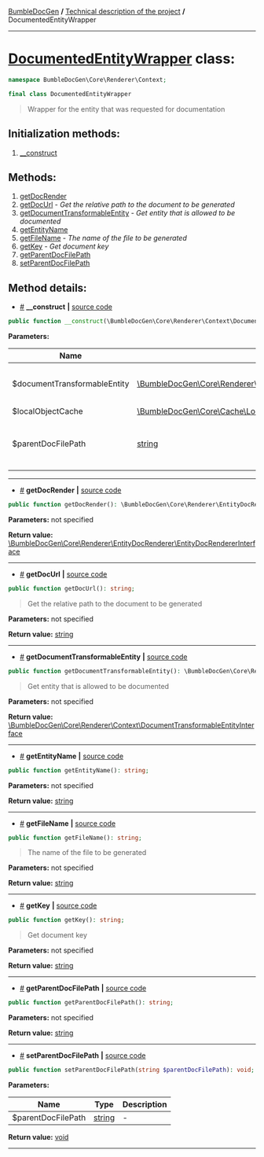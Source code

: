 <embed> <a href="/docs/README.md">BumbleDocGen</a> <b>/</b> <a href="/docs/tech/readme.md">Technical description of the project</a> <b>/</b> DocumentedEntityWrapper<hr> </embed>

<h1>
    <a href="https://github.com/bumble-tech/bumble-doc-gen/blob/master/src/Core/Renderer/Context/DocumentedEntityWrapper.php#L14">DocumentedEntityWrapper</a> class:
</h1>





```php
namespace BumbleDocGen\Core\Renderer\Context;

final class DocumentedEntityWrapper
```

<blockquote>Wrapper for the entity that was requested for documentation</blockquote>






<h2>Initialization methods:</h2>

<ol>
<li>
    <a href="#m-construct">__construct</a>
    </li>
</ol>

<h2>Methods:</h2>

<ol>
<li>
    <a href="#mgetdocrender">getDocRender</a>
    </li>
<li>
    <a href="#mgetdocurl">getDocUrl</a>
    - <i>Get the relative path to the document to be generated</i></li>
<li>
    <a href="#mgetdocumenttransformableentity">getDocumentTransformableEntity</a>
    - <i>Get entity that is allowed to be documented</i></li>
<li>
    <a href="#mgetentityname">getEntityName</a>
    </li>
<li>
    <a href="#mgetfilename">getFileName</a>
    - <i>The name of the file to be generated</i></li>
<li>
    <a href="#mgetkey">getKey</a>
    - <i>Get document key</i></li>
<li>
    <a href="#mgetparentdocfilepath">getParentDocFilePath</a>
    </li>
<li>
    <a href="#msetparentdocfilepath">setParentDocFilePath</a>
    </li>
</ol>







<h2>Method details:</h2>

<div class='method_description-block'>

<ul>
<li><a name="m-construct" href="#m-construct">#</a>
 <b>__construct</b>
    <b>|</b> <a href="https://github.com/bumble-tech/bumble-doc-gen/blob/master/src/Core/Renderer/Context/DocumentedEntityWrapper.php#L20">source code</a></li>
</ul>

```php
public function __construct(\BumbleDocGen\Core\Renderer\Context\DocumentTransformableEntityInterface $documentTransformableEntity, \BumbleDocGen\Core\Cache\LocalCache\LocalObjectCache $localObjectCache, string $parentDocFilePath);
```



<b>Parameters:</b>

<table>
    <thead>
    <tr>
        <th>Name</th>
        <th>Type</th>
        <th>Description</th>
    </tr>
    </thead>
    <tbody>
            <tr>
            <td>$documentTransformableEntity</td>
            <td><a href='https://github.com/bumble-tech/bumble-doc-gen/blob/master/src/Core/Renderer/Context/DocumentTransformableEntityInterface.php'>\BumbleDocGen\Core\Renderer\Context\DocumentTransformableEntityInterface</a></td>
            <td>An entity that is allowed to be documented</td>
        </tr>
            <tr>
            <td>$localObjectCache</td>
            <td><a href='https://github.com/bumble-tech/bumble-doc-gen/blob/master/src/Core/Cache/LocalCache/LocalObjectCache.php'>\BumbleDocGen\Core\Cache\LocalCache\LocalObjectCache</a></td>
            <td>-</td>
        </tr>
            <tr>
            <td>$parentDocFilePath</td>
            <td><a href='https://www.php.net/manual/en/language.types.string.php'>string</a></td>
            <td>The file in which the documentation of the entity was requested</td>
        </tr>
        </tbody>
</table>



</div>
<hr>
<div class='method_description-block'>

<ul>
<li><a name="mgetdocrender" href="#mgetdocrender">#</a>
 <b>getDocRender</b>
    <b>|</b> <a href="https://github.com/bumble-tech/bumble-doc-gen/blob/master/src/Core/Renderer/Context/DocumentedEntityWrapper.php#L27">source code</a></li>
</ul>

```php
public function getDocRender(): \BumbleDocGen\Core\Renderer\EntityDocRenderer\EntityDocRendererInterface;
```



<b>Parameters:</b> not specified

<b>Return value:</b> <a href='https://github.com/bumble-tech/bumble-doc-gen/blob/master/src/Core/Renderer/EntityDocRenderer/EntityDocRendererInterface.php'>\BumbleDocGen\Core\Renderer\EntityDocRenderer\EntityDocRendererInterface</a>


</div>
<hr>
<div class='method_description-block'>

<ul>
<li><a name="mgetdocurl" href="#mgetdocurl">#</a>
 <b>getDocUrl</b>
    <b>|</b> <a href="https://github.com/bumble-tech/bumble-doc-gen/blob/master/src/Core/Renderer/Context/DocumentedEntityWrapper.php#L88">source code</a></li>
</ul>

```php
public function getDocUrl(): string;
```

<blockquote>Get the relative path to the document to be generated</blockquote>

<b>Parameters:</b> not specified

<b>Return value:</b> <a href='https://www.php.net/manual/en/language.types.string.php'>string</a>


</div>
<hr>
<div class='method_description-block'>

<ul>
<li><a name="mgetdocumenttransformableentity" href="#mgetdocumenttransformableentity">#</a>
 <b>getDocumentTransformableEntity</b>
    <b>|</b> <a href="https://github.com/bumble-tech/bumble-doc-gen/blob/master/src/Core/Renderer/Context/DocumentedEntityWrapper.php#L80">source code</a></li>
</ul>

```php
public function getDocumentTransformableEntity(): \BumbleDocGen\Core\Renderer\Context\DocumentTransformableEntityInterface;
```

<blockquote>Get entity that is allowed to be documented</blockquote>

<b>Parameters:</b> not specified

<b>Return value:</b> <a href='https://github.com/bumble-tech/bumble-doc-gen/blob/master/src/Core/Renderer/Context/DocumentTransformableEntityInterface.php'>\BumbleDocGen\Core\Renderer\Context\DocumentTransformableEntityInterface</a>


</div>
<hr>
<div class='method_description-block'>

<ul>
<li><a name="mgetentityname" href="#mgetentityname">#</a>
 <b>getEntityName</b>
    <b>|</b> <a href="https://github.com/bumble-tech/bumble-doc-gen/blob/master/src/Core/Renderer/Context/DocumentedEntityWrapper.php#L40">source code</a></li>
</ul>

```php
public function getEntityName(): string;
```



<b>Parameters:</b> not specified

<b>Return value:</b> <a href='https://www.php.net/manual/en/language.types.string.php'>string</a>


</div>
<hr>
<div class='method_description-block'>

<ul>
<li><a name="mgetfilename" href="#mgetfilename">#</a>
 <b>getFileName</b>
    <b>|</b> <a href="https://github.com/bumble-tech/bumble-doc-gen/blob/master/src/Core/Renderer/Context/DocumentedEntityWrapper.php#L72">source code</a></li>
</ul>

```php
public function getFileName(): string;
```

<blockquote>The name of the file to be generated</blockquote>

<b>Parameters:</b> not specified

<b>Return value:</b> <a href='https://www.php.net/manual/en/language.types.string.php'>string</a>


</div>
<hr>
<div class='method_description-block'>

<ul>
<li><a name="mgetkey" href="#mgetkey">#</a>
 <b>getKey</b>
    <b>|</b> <a href="https://github.com/bumble-tech/bumble-doc-gen/blob/master/src/Core/Renderer/Context/DocumentedEntityWrapper.php#L35">source code</a></li>
</ul>

```php
public function getKey(): string;
```

<blockquote>Get document key</blockquote>

<b>Parameters:</b> not specified

<b>Return value:</b> <a href='https://www.php.net/manual/en/language.types.string.php'>string</a>


</div>
<hr>
<div class='method_description-block'>

<ul>
<li><a name="mgetparentdocfilepath" href="#mgetparentdocfilepath">#</a>
 <b>getParentDocFilePath</b>
    <b>|</b> <a href="https://github.com/bumble-tech/bumble-doc-gen/blob/master/src/Core/Renderer/Context/DocumentedEntityWrapper.php#L96">source code</a></li>
</ul>

```php
public function getParentDocFilePath(): string;
```



<b>Parameters:</b> not specified

<b>Return value:</b> <a href='https://www.php.net/manual/en/language.types.string.php'>string</a>


</div>
<hr>
<div class='method_description-block'>

<ul>
<li><a name="msetparentdocfilepath" href="#msetparentdocfilepath">#</a>
 <b>setParentDocFilePath</b>
    <b>|</b> <a href="https://github.com/bumble-tech/bumble-doc-gen/blob/master/src/Core/Renderer/Context/DocumentedEntityWrapper.php#L101">source code</a></li>
</ul>

```php
public function setParentDocFilePath(string $parentDocFilePath): void;
```



<b>Parameters:</b>

<table>
    <thead>
    <tr>
        <th>Name</th>
        <th>Type</th>
        <th>Description</th>
    </tr>
    </thead>
    <tbody>
            <tr>
            <td>$parentDocFilePath</td>
            <td><a href='https://www.php.net/manual/en/language.types.string.php'>string</a></td>
            <td>-</td>
        </tr>
        </tbody>
</table>

<b>Return value:</b> <a href='https://www.php.net/manual/en/language.types.void.php'>void</a>


</div>
<hr>
